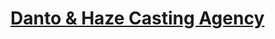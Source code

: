 <h1><b><a href="https://iamchriscardo.github.io/Danto-Haze-Casting-Agency/Danto & Haze Casting Agency/home.html/">Danto & Haze Casting Agency</a></b></h1>
